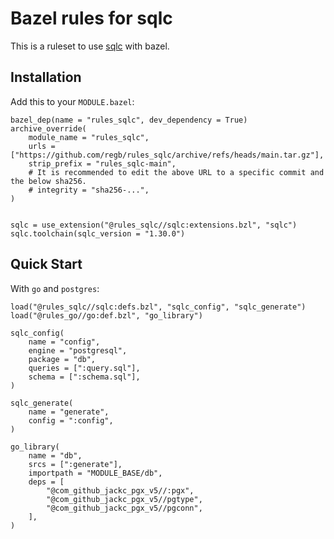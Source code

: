# Bazel rules for sqlc

This is a ruleset to use [sqlc](https://github.com/sqlc-dev/sqlc) with bazel.

## Installation

Add this to your `MODULE.bazel`:

```starlark
bazel_dep(name = "rules_sqlc", dev_dependency = True)
archive_override(
    module_name = "rules_sqlc",
    urls = ["https://github.com/regb/rules_sqlc/archive/refs/heads/main.tar.gz"],
    strip_prefix = "rules_sqlc-main",
    # It is recommended to edit the above URL to a specific commit and the below sha256.
    # integrity = "sha256-...",
)


sqlc = use_extension("@rules_sqlc//sqlc:extensions.bzl", "sqlc")
sqlc.toolchain(sqlc_version = "1.30.0")
```

## Quick Start

With `go` and `postgres`:

```starlark
load("@rules_sqlc//sqlc:defs.bzl", "sqlc_config", "sqlc_generate")
load("@rules_go//go:def.bzl", "go_library")

sqlc_config(
    name = "config",
    engine = "postgresql",
    package = "db",
    queries = [":query.sql"],
    schema = [":schema.sql"],
)

sqlc_generate(
    name = "generate",
    config = ":config",
)

go_library(
    name = "db",
    srcs = [":generate"],
    importpath = "MODULE_BASE/db",
    deps = [
        "@com_github_jackc_pgx_v5//:pgx",
        "@com_github_jackc_pgx_v5//pgtype",
        "@com_github_jackc_pgx_v5//pgconn",
    ],
)
```
